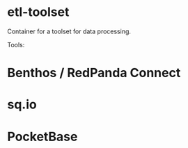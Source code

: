 # etl-toolset
Container for a toolset for data processing.

Tools:
# Benthos / RedPanda Connect
# sq.io
# PocketBase
